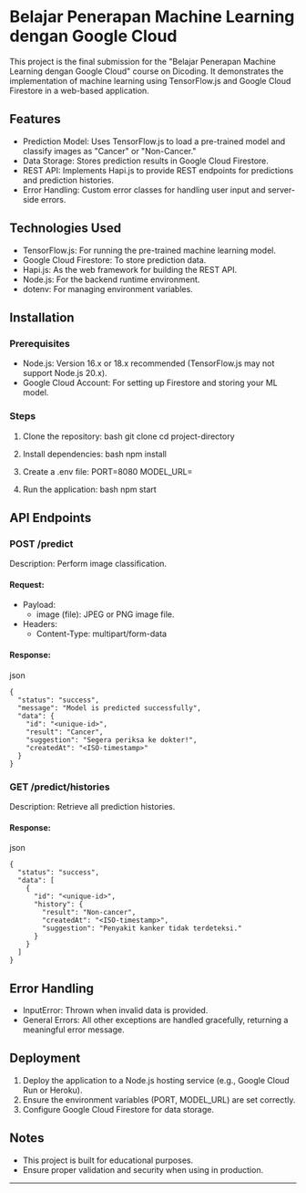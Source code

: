 # Belajar Penerapan Machine Learning dengan Google Cloud

This project is the final submission for the "Belajar Penerapan Machine Learning dengan Google Cloud" course on Dicoding. It demonstrates the implementation of machine learning using TensorFlow.js and Google Cloud Firestore in a web-based application.

## Features

- Prediction Model: Uses TensorFlow.js to load a pre-trained model and classify images as "Cancer" or "Non-Cancer."
- Data Storage: Stores prediction results in Google Cloud Firestore.
- REST API: Implements Hapi.js to provide REST endpoints for predictions and prediction histories.
- Error Handling: Custom error classes for handling user input and server-side errors.

## Technologies Used

- TensorFlow.js: For running the pre-trained machine learning model.
- Google Cloud Firestore: To store prediction data.
- Hapi.js: As the web framework for building the REST API.
- Node.js: For the backend runtime environment.
- dotenv: For managing environment variables.

## Installation

### Prerequisites

- Node.js: Version 16.x or 18.x recommended (TensorFlow.js may not support Node.js 20.x).
- Google Cloud Account: For setting up Firestore and storing your ML model.

### Steps

1. Clone the repository:
   bash
   git clone <repository-url>
   cd project-directory
   

2. Install dependencies:
   bash
   npm install
   

3. Create a .env file:
      PORT=8080
   MODEL_URL=<URL-to-your-TensorFlow-model>
  

4. Run the application:
   bash
   npm start
   

## API Endpoints

### POST /predict
Description: Perform image classification.

#### Request:
- Payload:
  - image (file): JPEG or PNG image file.
- Headers:
  - Content-Type: multipart/form-data

#### Response:
json
```
{
  "status": "success",
  "message": "Model is predicted successfully",
  "data": {
    "id": "<unique-id>",
    "result": "Cancer",
    "suggestion": "Segera periksa ke dokter!",
    "createdAt": "<ISO-timestamp>"
  }
}
```


### GET /predict/histories
Description: Retrieve all prediction histories.

#### Response:
json
```
{
  "status": "success",
  "data": [
    {
      "id": "<unique-id>",
      "history": {
        "result": "Non-cancer",
        "createdAt": "<ISO-timestamp>",
        "suggestion": "Penyakit kanker tidak terdeteksi."
      }
    }
  ]
}
```


## Error Handling

- InputError: Thrown when invalid data is provided.
- General Errors: All other exceptions are handled gracefully, returning a meaningful error message.

## Deployment

1. Deploy the application to a Node.js hosting service (e.g., Google Cloud Run or Heroku).
2. Ensure the environment variables (PORT, MODEL_URL) are set correctly.
3. Configure Google Cloud Firestore for data storage.

## Notes

- This project is built for educational purposes.
- Ensure proper validation and security when using in production.

---
